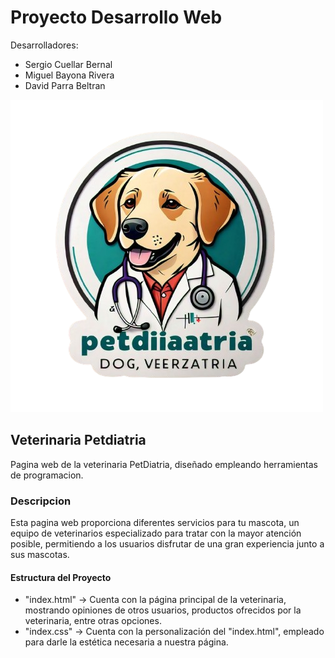 # Proyecto Desarrollo Web

Desarrolladores: 
- Sergio Cuellar Bernal
- Miguel Bayona Rivera
- David Parra Beltran

![Logo Petdiatria](./images/logo.png)

## Veterinaria Petdiatria
Pagina web de la veterinaria PetDiatria, diseñado empleando herramientas de programacion.

### Descripcion
Esta pagina web proporciona diferentes servicios para tu mascota, un equipo de veterinarios especializado para tratar con la mayor atención posible, permitiendo a los usuarios disfrutar de una gran experiencia junto a sus mascotas.

#### Estructura del Proyecto
- "index.html" -> Cuenta con la página principal de la veterinaria, mostrando opiniones de otros usuarios, productos ofrecidos por la veterinaria, entre otras opciones.
- "index.css" -> Cuenta con la personalización del "index.html", empleado para darle la estética necesaria a nuestra página.
